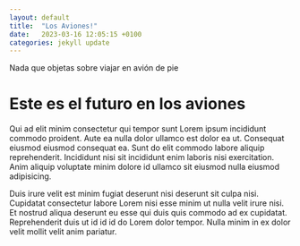 ```yaml
---
layout: default
title:  "Los Aviones!"
date:   2023-03-16 12:05:15 +0100
categories: jekyll update
---
```


Nada que objetas sobre viajar en avión de pie

# Este es el futuro en los aviones

Qui ad elit minim consectetur qui tempor sunt Lorem ipsum incididunt commodo proident. Aute ea nulla dolor ullamco est dolor ea ut. Consequat eiusmod eiusmod consequat ea. Sunt do elit commodo labore aliquip reprehenderit. Incididunt nisi sit incididunt enim laboris nisi exercitation. Anim aliquip voluptate minim dolore id ullamco sit eiusmod nulla eiusmod adipisicing.

Duis irure velit est minim fugiat deserunt nisi deserunt sit culpa nisi. Cupidatat consectetur labore Lorem nisi esse minim ut nulla velit irure nisi. Et nostrud aliqua deserunt eu esse qui duis quis commodo ad ex cupidatat. Reprehenderit duis ut id id id do Lorem dolor tempor. Nulla minim in ex dolor velit mollit velit anim pariatur.